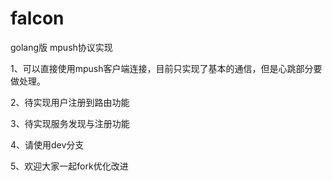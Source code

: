 # falcon
golang版 mpush协议实现

1、可以直接使用mpush客户端连接，目前只实现了基本的通信，但是心跳部分要做处理。

2、待实现用户注册到路由功能

3、待实现服务发现与注册功能

4、请使用dev分支

5、欢迎大家一起fork优化改进
